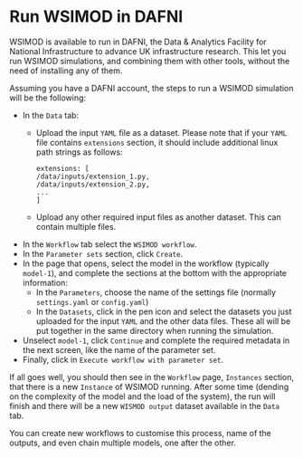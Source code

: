 # Run WSIMOD in DAFNI

WSIMOD is available to run in DAFNI, the Data & Analytics Facility for National
Infrastructure to advance UK infrastructure research. This let you run WSIMOD
simulations, and combining them with other tools, without the need of installing any
of them.

Assuming you have a DAFNI account, the steps to run a WSIMOD simulation will be the
following:

- In the `Data` tab:
  - Upload the input `YAML` file as a dataset. Please note that if your `YAML` file
  contains `extensions` section, it should include additional linux path strings as
  follows:

    ```
    extensions: [
    /data/inputs/extension_1.py,
    /data/inputs/extension_2.py,
    ...
    ]
    ```

  - Upload any other required input files as another dataset. This can contain
    multiple files.
- In the `Workflow` tab select the `WSIMOD workflow`.
- In the `Parameter sets` section, click `Create`.
- In the page that opens, select the model in the workflow (typically `model-1`), and
complete the sections at the bottom with the appropriate information:
  - In the `Parameters`, choose the name of the settings file (normally
    `settings.yaml` or `config.yaml`)
  - In the `Datasets`, click in the pen icon and select the datasets you just uploaded
    for the input `YAML` and the other data files. These all will be put together in the
    same directory when running the simulation.
- Unselect `model-1`, click `Continue` and complete the required metadata in the next
screen, like the name of the parameter set.
- Finally, click in `Execute workflow with parameter set`.

If all goes well, you should then see in the `Workflow` page, `Instances` section, that
there is a new `Instance` of WSIMOD running. After some time (dending on the
complexity of the model and the load of the system), the run will finish and there
will be a new `WISMOD output` dataset available in the `Data` tab.

You can create new workflows to customise this process, name of the outputs, and even
chain multiple models, one after the other.
